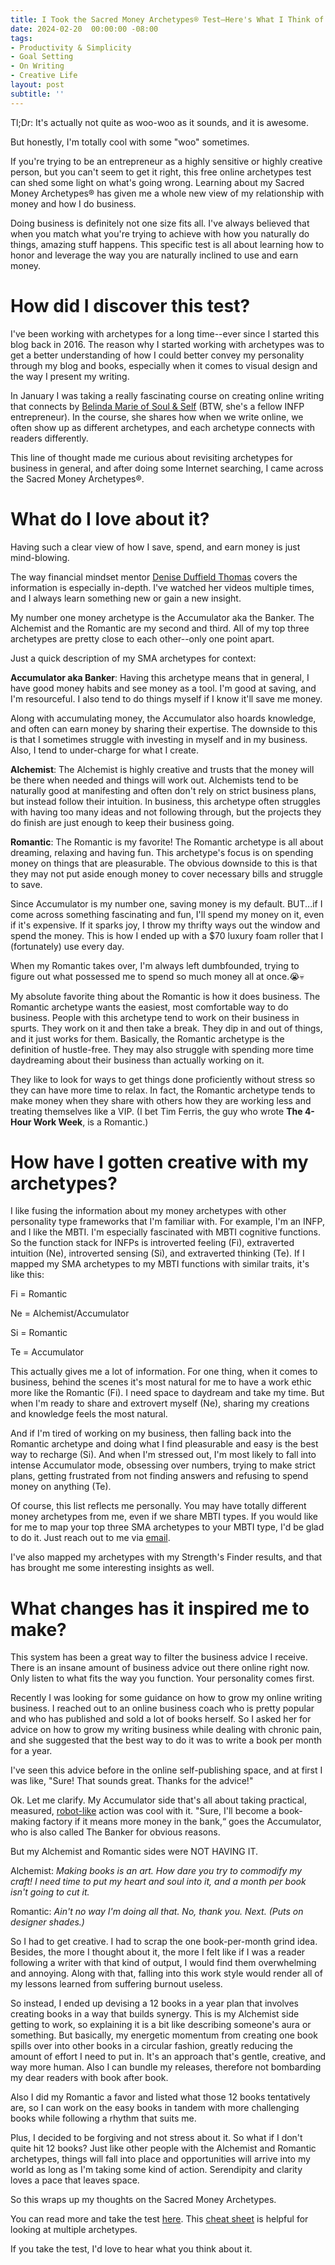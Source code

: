 ```yaml
---
title: I Took the Sacred Money Archetypes® Test—Here's What I Think of It
date: 2024-02-20  00:00:00 -08:00
tags:
- Productivity & Simplicity 
- Goal Setting 
- On Writing 
- Creative Life 
layout: post
subtitle: ''
---
```

Tl;Dr: It's actually not quite as woo-woo as it sounds, and it is awesome.

But honestly, I'm totally cool with some "woo" sometimes.

If you're trying to be an entrepreneur as a highly sensitive or highly creative person, but you can't seem to get it right, this free online archetypes test can shed some light on what's going wrong. Learning about my Sacred Money Archetypes® has given me a whole new view of my relationship with money and how I do business.

Doing business is definitely not one size fits all. I've always believed that when you match what you're trying to achieve with how you naturally do things, amazing stuff happens. This specific test is all about learning how to honor and leverage the way you are naturally inclined to use and earn money.

# How did I discover this test?

I've been working with archetypes for a long time--ever since I started this blog back in 2016. The reason why I started working with archetypes was to get a better understanding of how I could better convey my personality through my blog and books, especially when it comes to visual design and the way I present my writing.

In January I was taking a really fascinating course on creating online writing that connects by [Belinda Marie of Soul & Self](https://soulandself.com/blog/creating-content-that-doesnt-make-you-cringe) (BTW, she's a fellow INFP entrepreneur). In the course, she shares how when we write online, we often show up as different archetypes, and each archetype connects with readers differently.

This line of thought made me curious about revisiting archetypes for business in general, and after doing some Internet searching, I came across the Sacred Money Archetypes®.


# What do I love about it?

Having such a clear view of how I save, spend, and earn money is just mind-blowing.

The way financial mindset mentor [Denise Duffield Thomas](https://www.denisedt.com/blog/8-sacred-money-archetypes-what-are-they-how-to-use-them) covers the information is especially in-depth. I've watched her videos multiple times, and I always learn something new or gain a new insight.

My number one money archetype is the Accumulator aka the Banker. The Alchemist and the Romantic are my second and third. All of my top three archetypes are pretty close to each other--only one point apart.

Just a quick description of my SMA archetypes for context:

**Accumulator aka Banker**: Having this archetype means that in general, I have good money habits and see money as a tool. I'm good at saving, and I'm resourceful. I also tend to do things myself if I know it'll save me money.

Along with accumulating money, the Accumulator also hoards knowledge, and often can earn money by sharing their expertise. The downside to this is that I sometimes struggle with investing in myself and in my business. Also, I tend to under-charge for what I create.

**Alchemist**: The Alchemist is highly creative and trusts that the money will be there when needed and things will work out. Alchemists tend to be naturally good at manifesting and often don't rely on strict business plans, but instead follow their intuition. In business, this archetype often struggles with having too many ideas and not following through, but the projects they do finish are just enough to keep their business going.

**Romantic**:  The Romantic is my favorite! The Romantic archetype is all about dreaming, relaxing and having fun. This archetype's focus is on spending money on things that are pleasurable. The obvious downside to this is that they may not put aside enough money to cover necessary bills and struggle to save.

Since Accumulator is my number one, saving money is my default. BUT...if I come across something fascinating and fun, I'll spend my money on it, even if it's expensive. If it sparks joy, I throw my thrifty ways out the window and spend the money. This is how I ended up with a $70 luxury foam roller that I (fortunately) use every day.

When my Romantic takes over, I'm always left dumbfounded, trying to figure out what possessed me to spend so much money all at once.😭💀

My absolute favorite thing about the Romantic is how it does business. The Romantic archetype wants the easiest, most comfortable way to do business. People with this archetype tend to work on their business in spurts. They work on it and then take a break. They dip in and out of things, and it just works for them. Basically, the Romantic archetype is the definition of hustle-free. They may also struggle with spending more time daydreaming about their business than actually working on it.

They like to look for ways to get things done proficiently without stress so they can have more time to relax. In fact, the Romantic archetype tends to make money when they share with others how they are working less and treating themselves like a VIP.  (I bet Tim Ferris, the guy who wrote **The 4-Hour Work Week**, is a Romantic.)


# How have I gotten creative with my archetypes?

I like fusing the information about my money archetypes with other personality type frameworks that I'm familiar with.  For example, I'm an INFP, and I like the MBTI. I'm especially fascinated with MBTI cognitive functions. So the function stack for INFPs is introverted feeling (Fi), extraverted intuition (Ne), introverted sensing (Si), and extraverted thinking (Te). If I mapped my SMA archetypes to my MBTI functions with similar traits, it's like this:

Fi = Romantic

Ne = Alchemist/Accumulator

Si = Romantic

Te = Accumulator

This actually gives me a lot of information. For one thing, when it comes to business, behind the scenes it's most natural for me to have a work ethic more like the Romantic (Fi). I need space to daydream and take my time. But when I'm ready to share and extrovert myself (Ne), sharing my creations and knowledge feels the most natural.

And if I'm tired of working on my business, then falling back into the Romantic archetype and doing what I find pleasurable and easy is the best way to recharge (Si). And when I'm stressed out, I'm most likely to fall into intense Accumulator mode, obsessing over numbers, trying to make strict plans, getting frustrated from not finding answers and refusing to spend money on anything (Te).

Of course, this list reflects me personally. You may have totally different money archetypes from me, even if we share MBTI types. If you would like for me to map your top three SMA archetypes to your MBTI type, I'd be glad to do it. Just reach out to me via [email](https://arcadiapage.com/aboutme/).

I've also mapped my archetypes with my Strength's Finder results, and that has brought me some interesting insights as well.

# What changes has it inspired me to make?

This system has been a great way to filter the business advice I receive. There is an insane amount of business advice out there online right now. Only listen to what fits the way you function. Your personality comes first.

Recently I was looking for some guidance on how to grow my online writing business. I reached out to an online business coach who is pretty popular and who has published and sold a lot of books herself. So I asked her for advice on how to grow my writing business while dealing with chronic pain, and she suggested that the best way to do it was to write a book per month for a year.

I've seen this advice before in the online self-publishing space, and at first I was like, "Sure! That sounds great. Thanks for the advice!"

Ok. Let me clarify. My Accumulator side that's all about taking practical, measured, [robot-like](https://arcadiapage.com/2023-12-31-being-a-productive-human-is-simple/) action was cool with it. "Sure, I'll become a book-making factory if it means more money in the bank,“ goes the Accumulator, who is also called The Banker for obvious reasons.

But my Alchemist and Romantic sides were NOT HAVING IT.

Alchemist: *Making books is an art. How dare you try to commodify my craft! I need time to put my heart and soul into it, and a month per book isn't going to cut it.*

Romantic: *Ain't no way I'm doing all that. No, thank you. Next. (Puts on designer shades.)*

So I had to get creative. I had to scrap the one book-per-month grind idea. Besides, the more I thought about it, the more I feIt like if I was a reader following a writer with that kind of output, I would find them overwhelming and annoying. Along with that, falling into this work style would render all of my lessons learned from suffering burnout useless.

So instead, I ended up devising a 12 books in a year plan that involves creating books in a way that builds synergy. This is my Alchemist side getting to work, so explaining it is a bit like describing someone's aura or something. But basically, my energetic momentum from creating one book spills over into other books in a circular fashion, greatly reducing the amount of effort I need to put in. It's an approach that's gentle, creative, and way more human. Also I can bundle my releases, therefore not bombarding my dear readers with book after book.

Also I did my Romantic a favor and listed what those 12 books tentatively are, so I can work on the easy books in tandem with more challenging books while following a rhythm that suits me.

Plus, I decided to be forgiving and not stress about it. So what if I don't quite hit 12 books? Just like other people with the Alchemist and Romantic archetypes, things will fall into place and opportunities will arrive into my world as long as I'm taking some kind of action. Serendipity and clarity loves a pace that leaves space.

So this wraps up my thoughts on the Sacred Money Archetypes.

You can read more and take the test [here](https://www.denisedt.com/blog/8-sacred-money-archetypes-what-are-they-how-to-use-them). This [cheat sheet](https://www.denisedt.com/cheat) is helpful for looking at multiple archetypes.

If you take the test, I'd love to hear what you think about it.









